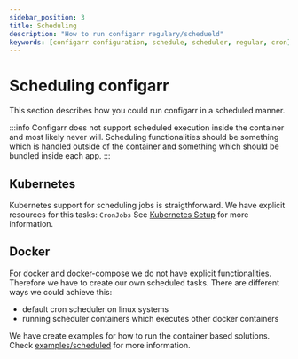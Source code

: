 ```yaml
---
sidebar_position: 3
title: Scheduling
description: "How to run configarr regulary/schedueld"
keywords: [configarr configuration, schedule, scheduler, regular, cron]
---
```


# Scheduling configarr

This section describes how you could run configarr in a scheduled manner.

:::info
Configarr does not support scheduled execution inside the container and most likely never will.
Scheduling functionalities should be something which is handled outside of the container and something which should be bundled inside each app.
:::

## Kubernetes

Kubernetes support for scheduling jobs is straigthforward.
We have explicit resources for this tasks: `CronJobs`
See [Kubernetes Setup](/docs/installation/kubernetes) for more information.

## Docker

For docker and docker-compose we do not have explicit functionalities.
Therefore we have to create our own scheduled tasks.
There are different ways we could achieve this:

- default cron scheduler on linux systems
- running scheduler containers which executes other docker containers

We have create examples for how to run the container based solutions.
Check [examples/scheduled](/docs/examples#scheduled-example) for more information.
